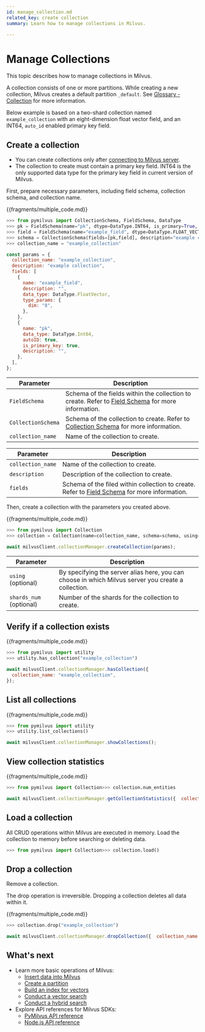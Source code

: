 ```yaml
---
id: manage_collection.md
related_key: create collection
summary: Learn how to manage collections in Milvus.

---
```


# Manage Collections

This topic describes how to manage collections in Milvus.

A collection consists of one or more partitions. While creating a new collection, Milvus creates a default partition `_default`. See [Glossary - Collection](glossary.md#Collection) for more information.

Below example is based on a two-shard collection named `example_collection` with an eight-dimension float vector field, and an INT64, `auto_id` enabled primary key field.


## Create a collection

<div class="alert note">
<ul>
  <li>You can create collections only after <a href="manage_connection.md">connecting to Milvus server</a>.</li>
  <li>The collection to create must contain a primary key field. INT64 is the only supported data type for the primary key field in current version of Milvus.</li>
  </ul>
</div>


First, prepare necessary parameters, including field schema, collection schema, and collection name.

{{fragments/multiple_code.md}}

```python
>>> from pymilvus import CollectionSchema, FieldSchema, DataType
>>> pk = FieldSchema(name="pk", dtype=DataType.INT64, is_primary=True, auto_id=True)
>>> field = FieldSchema(name="example_field", dtype=DataType.FLOAT_VECTOR, dim=8)
>>> schema = CollectionSchema(fields=[pk,field], description="example collection")
>>> collection_name = "example_collection"
```

```javascript
const params = {
  collection_name: "example_collection",
  description: "example collection",
  fields: [
    {
      name: "example_field",
      description: "",
      data_type: DataType.FloatVector,
      type_params: {
        dim: "8",
      },
    },
    {
      name: "pk",
      data_type: DataType.Int64,
      autoID: true,
      is_primary_key: true,
      description: "",
    },
  ],
};
```

<table class="params">
	<thead>
	<tr>
		<th>Parameter</th>
		<th>Description</th>
	</tr>
	</thead>
	<tbody>
	<tr>
		<td><code>FieldSchema</code></td>
		<td>Schema of the fields within the collection to create. Refer to <a href="field_schema.md">Field Schema</a> for more information.</td>
	</tr>
	<tr>
		<td><code>CollectionSchema</code></td>
    <td>Schema of the collection to create. Refer to <a href="collection_schema.md">Collection Schema</a> for more information.</td>
	</tr>
	<tr>
		<td><code>collection_name</code></td>
		<td>Name of the collection to create.</td>
	</tr>
	</tbody>
</table>


<table class="params">
	<thead>
	<tr>
		<th>Parameter</th>
		<th>Description</th>
	</tr>
	</thead>
	<tbody>
	<tr>
		<td><code>collection_name</code></td>
		<td>Name of the collection to create.</td>
	</tr>
    <tr>
		<td><code>description</code></td>
		<td>Description of the collection to create.</td>
	</tr>
	<tr>
		<td><code>fields</code></td>
    <td>Schema of the filed within collection to create. Refer to <a href="field_schema.md">Field Schema</a> for more information.</td>
	</tr>
	</tbody>
</table>

Then, create a collection with the parameters you created above.

{{fragments/multiple_code.md}}

```python
>>> from pymilvus import Collection
>>> collection = Collection(name=collection_name, schema=schema, using='default', shards_num=2)
```

```javascript
await milvusClient.collectionManager.createCollection(params);
```

<table class="params">
	<thead>
	<tr>
		<th>Parameter</th>
		<th>Description</th>
	</tr>
	</thead>
	<tbody>
	<tr>
		<td><code>using</code> (optional)</td>
    <td>By specifying the server alias here, you can choose in which Milvus server you create a collection.</td>
</tr>
<tr>
	<td><code>shards_num</code> (optional)</td>
	<td>Number of the shards for the collection to create.</td>
</tr>
</tbody>
</table>




## Verify if a collection exists

{{fragments/multiple_code.md}}

```python
>>> from pymilvus import utility
>>> utility.has_collection("example_collection")
```

```javascript
await milvusClient.collectionManager.hasCollection({
  collection_name: "example_collection",
});
```

## List all collections

{{fragments/multiple_code.md}}

```python
>>> from pymilvus import utility
>>> utility.list_collections()
```

```javascript
await milvusClient.collectionManager.showCollections();
```

## View collection statistics

{{fragments/multiple_code.md}}

```python
>>> from pymilvus import Collection>>> collection.num_entities
```

```javascript
await milvusClient.collectionManager.getCollectionStatistics({  collection_name: "example_collection",});
```

## Load a collection

All CRUD operations within Milvus are executed in memory. Load the collection to memory before searching or deleting data.

```python
>>> from pymilvus import Collection>>> collection.load()
```



## Drop a collection

Remove a collection.

<div class="alert caution">
The drop operation is irreversible. Dropping a collection deletes all data within it.
</div>


{{fragments/multiple_code.md}}

```python
>>> collection.drop("example_collection")
```

```javascript
await milvusClient.collectionManager.dropCollection({  collection_name: "example_collection",});
```

## What's next

- Learn more basic operations of Milvus:
  - [Insert data into Milvus](manage_data.md)
  - [Create a partition](manage_partition.md)
  - [Build an index for vectors](manage_index.md)
  - [Conduct a vector search](search.md)
  - [Conduct a hybrid search](hybridsearch.md)
- Explore API references for Milvus SDKs:
  - [PyMilvus API reference](/api-reference/pymilvus/v{{var.milvus_python_sdk_version}}/tutorial.html)
  - [Node.js API reference](/api-reference/node/v{{var.milvus_node_sdk_version}}/tutorial.html)

